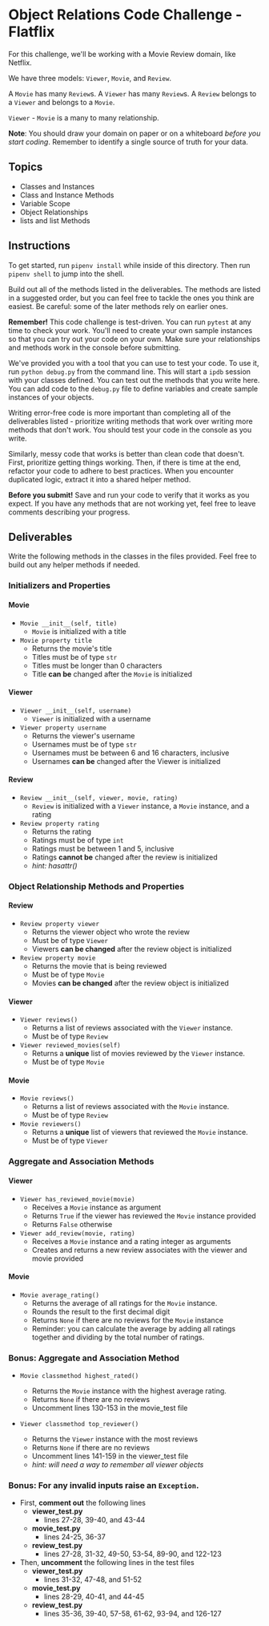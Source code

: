 # Object Relations Code Challenge - Flatflix

For this challenge, we'll be working with a Movie Review domain, like Netflix.

We have three models: `Viewer`, `Movie`, and `Review`.

A `Movie` has many `Review`s. A `Viewer` has many `Review`s. A `Review` belongs
to a `Viewer` and belongs to a `Movie`.

`Viewer` - `Movie` is a many to many relationship.

**Note**: You should draw your domain on paper or on a whiteboard _before you
start coding_. Remember to identify a single source of truth for your data.

## Topics

- Classes and Instances
- Class and Instance Methods
- Variable Scope
- Object Relationships
- lists and list Methods

## Instructions

To get started, run `pipenv install` while inside of this directory. Then run
`pipenv shell` to jump into the shell.

Build out all of the methods listed in the deliverables. The methods are listed
in a suggested order, but you can feel free to tackle the ones you think are
easiest. Be careful: some of the later methods rely on earlier ones.

**Remember!** This code challenge is test-driven. You can run `pytest` at any
time to check your work. You'll need to create your own sample instances so that
you can try out your code on your own. Make sure your relationships and methods
work in the console before submitting.

We've provided you with a tool that you can use to test your code. To use it,
run `python debug.py` from the command line. This will start a `ipdb` session
with your classes defined. You can test out the methods that you write here. You
can add code to the `debug.py` file to define variables and create sample
instances of your objects.

Writing error-free code is more important than completing all of the
deliverables listed - prioritize writing methods that work over writing more
methods that don't work. You should test your code in the console as you write.

Similarly, messy code that works is better than clean code that doesn't. First,
prioritize getting things working. Then, if there is time at the end, refactor
your code to adhere to best practices. When you encounter duplicated logic,
extract it into a shared helper method.

**Before you submit!** Save and run your code to verify that it works as you
expect. If you have any methods that are not working yet, feel free to leave
comments describing your progress.

## Deliverables

Write the following methods in the classes in the files provided. Feel free to
build out any helper methods if needed.

### Initializers and Properties

#### Movie

- `Movie __init__(self, title)`
  - `Movie` is initialized with a title
- `Movie property title`
  - Returns the movie's title
  - Titles must be of type `str`
  - Titles must be longer than 0 characters
  - Title **can be** changed after the `Movie` is initialized

#### Viewer

- `Viewer __init__(self, username)`
  - `Viewer` is initialized with a username
- `Viewer property username`
  - Returns the viewer's username
  - Usernames must be of type `str`
  - Usernames must be between 6 and 16 characters, inclusive
  - Usernames **can be** changed after the Viewer is initialized

#### Review

- `Review __init__(self, viewer, movie, rating)`
  - `Review` is initialized with a `Viewer` instance, a `Movie` instance, and a
    rating
- `Review property rating`
  - Returns the rating
  - Ratings must be of type `int`
  - Ratings must be between 1 and 5, inclusive
  - Ratings **cannot be** changed after the review is initialized
  - _hint: hasattr()_

### Object Relationship Methods and Properties

#### Review

- `Review property viewer`
  - Returns the viewer object who wrote the review
  - Must be of type `Viewer`
  - Viewers **can be changed** after the review object is initialized
- `Review property movie`
  - Returns the movie that is being reviewed
  - Must be of type `Movie`
  - Movies **can be changed** after the review object is initialized

#### Viewer

- `Viewer reviews()`
  - Returns a list of reviews associated with the `Viewer` instance.
  - Must be of type `Review`
- `Viewer reviewed_movies(self)`
  - Returns a **unique** list of movies reviewed by the `Viewer` instance.
  - Must be of type `Movie`

#### Movie

- `Movie reviews()`
  - Returns a list of reviews associated with the `Movie` instance.
  - Must be of type `Review`
- `Movie reviewers()`
  - Returns a **unique** list of viewers that reviewed the `Movie` instance.
  - Must be of type `Viewer`

### Aggregate and Association Methods

#### Viewer

- `Viewer has_reviewed_movie(movie)`
  - Receives a `Movie` instance as argument
  - Returns `True` if the viewer has reviewed the `Movie` instance provided
  - Returns `False` otherwise
- `Viewer add_review(movie, rating)`
  - Receives a `Movie` instance and a rating integer as arguments
  - Creates and returns a new review associates with the viewer and movie
    provided

#### Movie

- `Movie average_rating()`
  - Returns the average of all ratings for the `Movie` instance.
  - Rounds the result to the first decimal digit
  - Returns `None` if there are no reviews for the `Movie` instance
  - Reminder: you can calculate the average by adding all ratings together and
    dividing by the total number of ratings.

### Bonus: Aggregate and Association Method

- `Movie classmethod highest_rated()`
  - Returns the `Movie` instance with the highest average rating.
  - Returns `None` if there are no reviews
  - Uncomment lines 130-153 in the movie_test file

- `Viewer classmethod top_reviewer()`
  - Returns the `Viewer` instance with the most reviews
  - Returns `None` if there are no reviews
  - Uncomment lines 141-159 in the viewer_test file
  - _hint: will need a way to remember all viewer objects_

### Bonus: For any invalid inputs raise an `Exception`.

- First, **comment out** the following lines
  - **viewer_test.py**
    - lines 27-28, 39-40, and 43-44
  - **movie_test.py**
    - lines 24-25, 36-37
  - **review_test.py**
    - lines 27-28, 31-32, 49-50, 53-54, 89-90, and 122-123
- Then, **uncomment** the following lines in the test files
  - **viewer_test.py**
    - lines 31-32, 47-48, and 51-52
  - **movie_test.py**
    - lines 28-29, 40-41, and 44-45
  - **review_test.py**
    - lines 35-36, 39-40, 57-58, 61-62, 93-94, and 126-127

